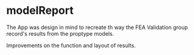 # modelReport
The App was design in mind to recreate th way the FEA Validation group record's results from the proptype models.


Improvements on the function and layout of results.
